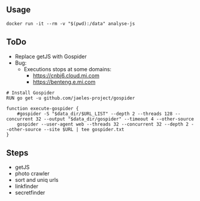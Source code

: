## Usage

`docker run -it --rm -v "$(pwd):/data" analyse-js`

## ToDo

- Replace getJS with Gospider 
- Bug:
    - Executions stops at some domains:
        - https://cnbj6.cloud.mi.com
        - https://benteng.e.mi.com 
```
# Install Gospider
RUN go get -u github.com/jaeles-project/gospider

function execute-gospider {
    #gospider -S "$data_dir/$URL_LIST" --depth 2 --threads 128 --concurrent 32 --output "$data_dir/gospider" --timeout 4 --other-source
    gospider --user-agent web --threads 32 --concurrent 32 --depth 2 --other-source --site $URL | tee gospider.txt
}
```
## Steps

- getJS
- photo crawler
- sort and uniq urls 
- linkfinder
- secretfinder